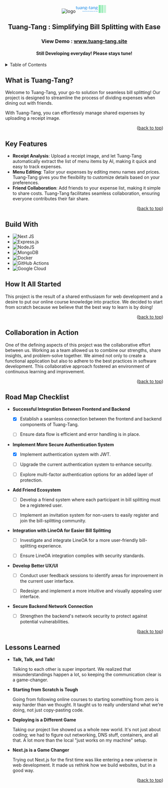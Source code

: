 <div align="center">
  
  ![logo](https://github.com/SupanutT/Tuang-Tang/assets/107112702/e1a4528e-d899-43de-a2cd-296c451cc6d0)<svg xmlns="http://www.w3.org/2000/svg" version="1.1" xmlns:xlink="http://www.w3.org/1999/xlink" xmlns:svgjs="http://svgjs.dev/svgjs" width="100" height="25" viewBox="0 0 1500 382"><g transform="matrix(1,0,0,1,-0.9090909090909918,0.09439774068863471)"><svg viewBox="0 0 396 101" data-background-color="#ffffff" preserveAspectRatio="xMidYMid meet" height="382" width="1500" xmlns="http://www.w3.org/2000/svg" xmlns:xlink="http://www.w3.org/1999/xlink"><g id="tight-bounds" transform="matrix(1,0,0,1,0.2400000000000091,-0.024958564946473416)"><svg viewBox="0 0 395.52 101.04991712989293" height="101.04991712989293" width="395.52"><g><svg viewBox="0 0 552.7936754319896 141.23117691224587" height="101.04991712989293" width="395.52"><g transform="matrix(1,0,0,1,0,19.51892531855207)"><svg viewBox="0 0 395.52 102.19332627514173" height="102.19332627514173" width="395.52"><g id="textblocktransform"><svg viewBox="0 0 395.52 102.19332627514173" height="102.19332627514173" width="395.52" id="textblock"><g><svg viewBox="0 0 395.52 67.95480489225392" height="67.95480489225392" width="395.52"><g transform="matrix(1,0,0,1,0,0)"><svg width="395.52" viewBox="1.2 -35.5 257.53000000000003 44.25" height="67.95480489225392" data-palette-color="#0b82e6"><path d="M17.2-23.35L10.85-23.35Q10.45-23.35 10.45-22.95L10.45-22.95 10.45-7.1Q10.45-4.75 11.25-3.95 12.05-3.15 13.65-3.15L13.65-3.15 17.1-3.15Q17.35-3.15 17.5-3.03 17.65-2.9 17.65-2.6L17.65-2.6 17.6-0.9Q17.6-0.4 17-0.25L17-0.25Q16.5-0.15 15.58-0.1 14.65-0.05 13.78-0.03 12.9 0 12.3 0L12.3 0Q9.15 0 7.7-1.48 6.25-2.95 6.25-6.15L6.25-6.15 6.25-22.85Q6.25-23.35 5.75-23.35L5.75-23.35 1.75-23.35Q1.2-23.35 1.2-23.9L1.2-23.9 1.2-26Q1.2-26.5 1.7-26.5L1.7-26.5 5.95-26.5Q6.3-26.5 6.3-26.9L6.3-26.9 6.85-34.85Q6.9-35.5 7.4-35.5L7.4-35.5 9.9-35.5Q10.5-35.5 10.5-34.8L10.5-34.8 10.5-26.9Q10.5-26.5 10.9-26.5L10.9-26.5 17.2-26.5Q17.75-26.5 17.75-26.05L17.75-26.05 17.75-23.9Q17.75-23.35 17.2-23.35L17.2-23.35ZM32.2-2.8L32.2-2.8Q34.35-2.8 36.32-3.98 38.3-5.15 40.25-7.15L40.25-7.15 40.25-25.75Q40.25-26.5 41.05-26.5L41.05-26.5 43.8-26.5Q44.5-26.5 44.5-25.8L44.5-25.8 44.4-0.65Q44.4 0 43.85 0L43.85 0 40.95 0Q40.4 0 40.4-0.55L40.4-0.55 40.4-3.5Q40.4-3.75 40.3-3.8 40.2-3.85 39.95-3.65L39.95-3.65Q37.2-1.3 35.07-0.4 32.95 0.5 30.85 0.5L30.85 0.5Q28.55 0.5 26.75-0.45 24.95-1.4 23.9-3.13 22.85-4.85 22.85-7.15L22.85-7.15 22.85-25.7Q22.85-26.5 23.6-26.5L23.6-26.5 26.4-26.5Q27.05-26.5 27.05-25.8L27.05-25.8 27.05-8.25Q27.05-5.8 28.42-4.3 29.8-2.8 32.2-2.8L32.2-2.8ZM67.4-3.2L67.4-3.2Q65.55-1.4 63.37-0.45 61.2 0.5 58.5 0.5L58.5 0.5Q54.59 0.5 52.37-1.5 50.15-3.5 50.15-6.75L50.15-6.75Q50.15-9.4 51.65-11.33 53.15-13.25 56.09-14.38 59.05-15.5 63.34-15.75L63.34-15.75 67.25-16.05Q67.55-16.1 67.8-16.25 68.05-16.4 68.05-16.8L68.05-16.8 68.05-18.15Q68.05-20.85 66.37-22.43 64.7-24 61.84-24L61.84-24Q59.65-24 57.87-23 56.09-22 54.7-20L54.7-20Q54.5-19.75 54.37-19.68 54.25-19.6 53.95-19.7L53.95-19.7 51.25-20.6Q51.09-20.7 51.02-20.85 50.95-21 51.15-21.4L51.15-21.4Q52.65-24 55.37-25.5 58.09-27 62.05-27L62.05-27Q65.4-27 67.62-25.98 69.84-24.95 70.97-23.03 72.09-21.1 72.09-18.45L72.09-18.45 72.09-0.75Q72.09-0.3 71.95-0.15 71.8 0 71.45 0L71.45 0 68.9 0Q68.55 0 68.4-0.23 68.25-0.45 68.2-0.8L68.2-0.8 68.15-3.1Q68-3.8 67.4-3.2L67.4-3.2ZM68.05-12.7L68.05-12.7Q68.05-13.55 67.34-13.5L67.34-13.5 64.05-13.2Q61.75-13.1 59.95-12.63 58.15-12.15 56.9-11.4 55.65-10.65 55-9.63 54.34-8.6 54.34-7.25L54.34-7.25Q54.34-5.05 55.87-3.83 57.4-2.6 60-2.6L60-2.6Q61.59-2.6 63.07-3.18 64.55-3.75 65.65-4.65L65.65-4.65Q66.8-5.6 67.42-6.6 68.05-7.6 68.05-8.55L68.05-8.55 68.05-12.7ZM80.24 0L80.24 0Q79.54 0 79.54-0.65L79.54-0.65 79.54-25.85Q79.54-26.5 80.09-26.5L80.09-26.5 83.09-26.5Q83.64-26.5 83.64-25.95L83.64-25.95 83.64-23.05Q83.64-22.8 83.74-22.75 83.84-22.7 84.09-22.9L84.09-22.9Q85.74-24.2 87.17-25.13 88.59-26.05 90.09-26.53 91.59-27 93.29-27L93.29-27Q97.19-27 99.27-24.9 101.34-22.8 101.34-19.45L101.34-19.45 101.34-0.8Q101.34 0 100.59 0L100.59 0 97.79 0Q97.44 0 97.29-0.18 97.14-0.35 97.14-0.65L97.14-0.65 97.14-18.5Q97.14-20.95 95.89-22.33 94.64-23.7 91.94-23.7L91.94-23.7Q90.49-23.7 89.22-23.23 87.94-22.75 86.64-21.88 85.34-21 83.74-19.65L83.74-19.65 83.74-0.75Q83.74 0 82.99 0L82.99 0 80.24 0ZM132.69-26.95L132.69-26.95Q133.19-26.95 133.42-26.75 133.64-26.55 133.64-26.15L133.64-26.15 133.64-24.4Q133.64-23.95 133.42-23.7 133.19-23.45 132.64-23.5L132.64-23.5Q131.84-23.5 131.24-23.4 130.64-23.3 130.04-23.05L130.04-23.05Q128.84-22.6 129.04-21.9L129.04-21.9Q129.29-21.35 129.59-20.58 129.89-19.8 129.89-18.5L129.89-18.5Q129.89-16.3 128.74-14.48 127.59-12.65 125.17-11.55 122.74-10.45 119.04-10.45L119.04-10.45Q116.49-10.45 115.04-10.15 113.59-9.85 112.99-9.35 112.39-8.85 112.39-8.3L112.39-8.3Q112.39-7.5 113.47-7.15 114.54-6.8 116.94-6.65L116.94-6.65 123.39-6.3Q127.79-6.05 129.84-4.2 131.89-2.35 131.89 0.65L131.89 0.65Q131.89 4.4 128.57 6.58 125.24 8.75 119.09 8.75L119.09 8.75Q112.74 8.75 109.42 6.93 106.09 5.1 106.09 1.7L106.09 1.7Q106.09-0.05 107.32-1.45 108.54-2.85 110.79-3.95L110.79-3.95Q111.34-4.2 110.79-4.5L110.79-4.5Q109.69-5 109.09-5.73 108.49-6.45 108.49-7.45L108.49-7.45Q108.49-8.15 108.94-8.85 109.39-9.55 110.27-10.15 111.14-10.75 112.39-11.2L112.39-11.2Q112.69-11.3 112.69-11.45 112.69-11.6 112.44-11.8L112.44-11.8Q110.24-12.9 109.19-14.55 108.14-16.2 108.14-18.5L108.14-18.5Q108.14-22.4 111.09-24.65 114.04-26.9 119.44-26.9L119.44-26.9Q122.04-26.9 123.87-26.3 125.69-25.7 126.94-24.65L126.94-24.65Q127.24-24.4 127.49-24.4 127.74-24.4 127.99-24.65L127.99-24.65Q128.59-25.2 129.34-25.73 130.09-26.25 130.97-26.6 131.84-26.95 132.69-26.95L132.69-26.95ZM119.04-13.1L119.04-13.1Q122.54-13.1 124.24-14.53 125.94-15.95 125.94-18.55L125.94-18.55Q125.94-21.2 124.24-22.73 122.54-24.25 119.04-24.25L119.04-24.25Q115.69-24.25 113.87-22.73 112.04-21.2 112.04-18.55L112.04-18.55Q112.04-15.95 113.87-14.53 115.69-13.1 119.04-13.1L119.04-13.1ZM122.99-2.75L114.64-3.25Q113.74-3.3 112.64-2.73 111.54-2.15 110.69-1.15 109.84-0.15 109.84 1.2L109.84 1.2Q109.84 2.75 110.92 3.88 111.99 5 114.17 5.58 116.34 6.15 119.54 6.15L119.54 6.15Q123.69 6.15 125.84 4.93 127.99 3.7 127.99 1.15L127.99 1.15Q127.99-0.5 126.87-1.55 125.74-2.6 122.99-2.75L122.99-2.75ZM150.94-14.45L150.94-12.25Q150.94-11.55 150.09-11.55L150.09-11.55 138.74-11.55Q138.39-11.55 138.24-11.68 138.09-11.8 138.09-12.15L138.09-12.15 138.09-14.35Q138.09-14.9 138.54-14.9L138.54-14.9 150.44-14.95Q150.94-14.95 150.94-14.45L150.94-14.45ZM171.24-23.35L164.89-23.35Q164.49-23.35 164.49-22.95L164.49-22.95 164.49-7.1Q164.49-4.75 165.29-3.95 166.09-3.15 167.69-3.15L167.69-3.15 171.14-3.15Q171.39-3.15 171.54-3.03 171.69-2.9 171.69-2.6L171.69-2.6 171.64-0.9Q171.64-0.4 171.04-0.25L171.04-0.25Q170.54-0.15 169.61-0.1 168.69-0.05 167.81-0.03 166.94 0 166.34 0L166.34 0Q163.19 0 161.74-1.48 160.29-2.95 160.29-6.15L160.29-6.15 160.29-22.85Q160.29-23.35 159.79-23.35L159.79-23.35 155.79-23.35Q155.24-23.35 155.24-23.9L155.24-23.9 155.24-26Q155.24-26.5 155.74-26.5L155.74-26.5 159.99-26.5Q160.34-26.5 160.34-26.9L160.34-26.9 160.89-34.85Q160.94-35.5 161.44-35.5L161.44-35.5 163.94-35.5Q164.54-35.5 164.54-34.8L164.54-34.8 164.54-26.9Q164.54-26.5 164.94-26.5L164.94-26.5 171.24-26.5Q171.79-26.5 171.79-26.05L171.79-26.05 171.79-23.9Q171.79-23.35 171.24-23.35L171.24-23.35ZM192.48-3.2L192.48-3.2Q190.63-1.4 188.46-0.45 186.28 0.5 183.58 0.5L183.58 0.5Q179.68 0.5 177.46-1.5 175.23-3.5 175.23-6.75L175.23-6.75Q175.23-9.4 176.73-11.33 178.23-13.25 181.18-14.38 184.13-15.5 188.43-15.75L188.43-15.75 192.33-16.05Q192.63-16.1 192.88-16.25 193.13-16.4 193.13-16.8L193.13-16.8 193.13-18.15Q193.13-20.85 191.46-22.43 189.78-24 186.93-24L186.93-24Q184.73-24 182.96-23 181.18-22 179.78-20L179.78-20Q179.58-19.75 179.46-19.68 179.33-19.6 179.03-19.7L179.03-19.7 176.33-20.6Q176.18-20.7 176.11-20.85 176.03-21 176.23-21.4L176.23-21.4Q177.73-24 180.46-25.5 183.18-27 187.13-27L187.13-27Q190.48-27 192.71-25.98 194.93-24.95 196.06-23.03 197.18-21.1 197.18-18.45L197.18-18.45 197.18-0.75Q197.18-0.3 197.03-0.15 196.88 0 196.53 0L196.53 0 193.98 0Q193.63 0 193.48-0.23 193.33-0.45 193.28-0.8L193.28-0.8 193.23-3.1Q193.08-3.8 192.48-3.2L192.48-3.2ZM193.13-12.7L193.13-12.7Q193.13-13.55 192.43-13.5L192.43-13.5 189.13-13.2Q186.83-13.1 185.03-12.63 183.23-12.15 181.98-11.4 180.73-10.65 180.08-9.63 179.43-8.6 179.43-7.25L179.43-7.25Q179.43-5.05 180.96-3.83 182.48-2.6 185.08-2.6L185.08-2.6Q186.68-2.6 188.16-3.18 189.63-3.75 190.73-4.65L190.73-4.65Q191.88-5.6 192.51-6.6 193.13-7.6 193.13-8.55L193.13-8.55 193.13-12.7ZM205.33 0L205.33 0Q204.63 0 204.63-0.65L204.63-0.65 204.63-25.85Q204.63-26.5 205.18-26.5L205.18-26.5 208.18-26.5Q208.73-26.5 208.73-25.95L208.73-25.95 208.73-23.05Q208.73-22.8 208.83-22.75 208.93-22.7 209.18-22.9L209.18-22.9Q210.83-24.2 212.26-25.13 213.68-26.05 215.18-26.53 216.68-27 218.38-27L218.38-27Q222.28-27 224.36-24.9 226.43-22.8 226.43-19.45L226.43-19.45 226.43-0.8Q226.43 0 225.68 0L225.68 0 222.88 0Q222.53 0 222.38-0.18 222.23-0.35 222.23-0.65L222.23-0.65 222.23-18.5Q222.23-20.95 220.98-22.33 219.73-23.7 217.03-23.7L217.03-23.7Q215.58-23.7 214.31-23.23 213.03-22.75 211.73-21.88 210.43-21 208.83-19.65L208.83-19.65 208.83-0.75Q208.83 0 208.08 0L208.08 0 205.33 0ZM257.78-26.95L257.78-26.95Q258.28-26.95 258.5-26.75 258.73-26.55 258.73-26.15L258.73-26.15 258.73-24.4Q258.73-23.95 258.5-23.7 258.28-23.45 257.73-23.5L257.73-23.5Q256.93-23.5 256.33-23.4 255.73-23.3 255.13-23.05L255.13-23.05Q253.93-22.6 254.13-21.9L254.13-21.9Q254.38-21.35 254.68-20.58 254.98-19.8 254.98-18.5L254.98-18.5Q254.98-16.3 253.83-14.48 252.68-12.65 250.25-11.55 247.83-10.45 244.13-10.45L244.13-10.45Q241.58-10.45 240.13-10.15 238.68-9.85 238.08-9.35 237.48-8.85 237.48-8.3L237.48-8.3Q237.48-7.5 238.55-7.15 239.63-6.8 242.03-6.65L242.03-6.65 248.48-6.3Q252.88-6.05 254.93-4.2 256.98-2.35 256.98 0.65L256.98 0.65Q256.98 4.4 253.65 6.58 250.33 8.75 244.18 8.75L244.18 8.75Q237.83 8.75 234.5 6.93 231.18 5.1 231.18 1.7L231.18 1.7Q231.18-0.05 232.4-1.45 233.63-2.85 235.88-3.95L235.88-3.95Q236.43-4.2 235.88-4.5L235.88-4.5Q234.78-5 234.18-5.73 233.58-6.45 233.58-7.45L233.58-7.45Q233.58-8.15 234.03-8.85 234.48-9.55 235.35-10.15 236.23-10.75 237.48-11.2L237.48-11.2Q237.78-11.3 237.78-11.45 237.78-11.6 237.53-11.8L237.53-11.8Q235.33-12.9 234.28-14.55 233.23-16.2 233.23-18.5L233.23-18.5Q233.23-22.4 236.18-24.65 239.13-26.9 244.53-26.9L244.53-26.9Q247.13-26.9 248.95-26.3 250.78-25.7 252.03-24.65L252.03-24.65Q252.33-24.4 252.58-24.4 252.83-24.4 253.08-24.65L253.08-24.65Q253.68-25.2 254.43-25.73 255.18-26.25 256.05-26.6 256.93-26.95 257.78-26.95L257.78-26.95ZM244.13-13.1L244.13-13.1Q247.63-13.1 249.33-14.53 251.03-15.95 251.03-18.55L251.03-18.55Q251.03-21.2 249.33-22.73 247.63-24.25 244.13-24.25L244.13-24.25Q240.78-24.25 238.95-22.73 237.13-21.2 237.13-18.55L237.13-18.55Q237.13-15.95 238.95-14.53 240.78-13.1 244.13-13.1L244.13-13.1ZM248.08-2.75L239.73-3.25Q238.83-3.3 237.73-2.73 236.63-2.15 235.78-1.15 234.93-0.15 234.93 1.2L234.93 1.2Q234.93 2.75 236 3.88 237.08 5 239.25 5.58 241.43 6.15 244.63 6.15L244.63 6.15Q248.78 6.15 250.93 4.93 253.08 3.7 253.08 1.15L253.08 1.15Q253.08-0.5 251.95-1.55 250.83-2.6 248.08-2.75L248.08-2.75Z" opacity="1" transform="matrix(1,0,0,1,0,0)" fill="#0b82e6" class="wordmark-text-0" data-fill-palette-color="primary" id="text-0"></path></svg></g></svg></g><g transform="matrix(1,0,0,1,117.46944000000002,83.99730341199765)"><svg viewBox="0 0 278.05055999999996 18.196022863144073" height="18.196022863144073" width="278.05055999999996"><g transform="matrix(1,0,0,1,0,0)"><svg width="278.05055999999996" viewBox="1.95 -38.01 743.81 48.68" height="18.196022863144073" data-palette-color="#0b82e6"><path d="M14.6-15.84L14.6-15.84Q8.57-17.58 5.82-20.1 3.08-22.63 3.08-26.34L3.08-26.34Q3.08-30.54 6.43-33.29 9.79-36.04 15.16-36.04L15.16-36.04Q18.82-36.04 21.69-34.62 24.56-33.2 26.14-30.71 27.71-28.22 27.71-25.27L27.71-25.27 23-25.27Q23-28.49 20.95-30.33 18.9-32.18 15.16-32.18L15.16-32.18Q11.69-32.18 9.75-30.65 7.81-29.13 7.81-26.42L7.81-26.42Q7.81-24.24 9.66-22.74 11.5-21.24 15.93-20 20.36-18.75 22.86-17.25 25.37-15.75 26.57-13.75 27.78-11.74 27.78-9.03L27.78-9.03Q27.78-4.71 24.41-2.11 21.04 0.49 15.41 0.49L15.41 0.49Q11.74 0.49 8.57-0.92 5.4-2.32 3.67-4.76 1.95-7.2 1.95-10.3L1.95-10.3 6.67-10.3Q6.67-7.08 9.05-5.21 11.43-3.34 15.41-3.34L15.41-3.34Q19.12-3.34 21.09-4.86 23.07-6.37 23.07-8.98 23.07-11.6 21.24-13.02 19.41-14.45 14.6-15.84ZM37.99-26.42L37.99 0 33.47 0 33.47-26.42 37.99-26.42ZM33.1-33.42L33.1-33.42Q33.1-34.52 33.77-35.28 34.45-36.04 35.76-36.04 37.08-36.04 37.77-35.28 38.45-34.52 38.45-33.42 38.45-32.32 37.77-31.59 37.08-30.86 35.76-30.86 34.45-30.86 33.77-31.59 33.1-32.32 33.1-33.42ZM45.19-26.42L49.46-26.42 49.58-23.49Q52.49-26.9 57.42-26.9L57.42-26.9Q62.96-26.9 64.96-22.66L64.96-22.66Q66.28-24.56 68.39-25.73 70.5-26.9 73.38-26.9L73.38-26.9Q82.08-26.9 82.22-17.7L82.22-17.7 82.22 0 77.7 0 77.7-17.43Q77.7-20.26 76.41-21.67 75.12-23.07 72.07-23.07L72.07-23.07Q69.55-23.07 67.89-21.57 66.23-20.07 65.96-17.53L65.96-17.53 65.96 0 61.42 0 61.42-17.31Q61.42-23.07 55.78-23.07L55.78-23.07Q51.34-23.07 49.7-19.29L49.7-19.29 49.7 0 45.19 0 45.19-26.42ZM111.35-13.33L111.35-12.92Q111.35-6.88 108.59-3.2 105.83 0.49 101.12 0.49L101.12 0.49Q96.31 0.49 93.55-2.56L93.55-2.56 93.55 10.16 89.03 10.16 89.03-26.42 93.16-26.42 93.38-23.49Q96.14-26.9 101.04-26.9L101.04-26.9Q105.8-26.9 108.57-23.32 111.35-19.73 111.35-13.33L111.35-13.33ZM106.83-13.43L106.83-13.43Q106.83-17.9 104.92-20.48 103.02-23.07 99.7-23.07L99.7-23.07Q95.6-23.07 93.55-19.43L93.55-19.43 93.55-6.81Q95.57-3.2 99.75-3.2L99.75-3.2Q103-3.2 104.91-5.77 106.83-8.35 106.83-13.43ZM121.99-37.5L121.99 0 117.47 0 117.47-37.5 121.99-37.5ZM134.12-26.42L134.12 0 129.6 0 129.6-26.42 134.12-26.42ZM129.24-33.42L129.24-33.42Q129.24-34.52 129.91-35.28 130.58-36.04 131.9-36.04 133.22-36.04 133.9-35.28 134.58-34.52 134.58-33.42 134.58-32.32 133.9-31.59 133.22-30.86 131.9-30.86 130.58-30.86 129.91-31.59 129.24-32.32 129.24-33.42ZM148.08 0L143.56 0 143.56-22.92 139.39-22.92 139.39-26.42 143.56-26.42 143.56-29.13Q143.56-33.37 145.83-35.69 148.11-38.01 152.26-38.01L152.26-38.01Q153.82-38.01 155.36-37.6L155.36-37.6 155.11-33.94Q153.96-34.16 152.67-34.16L152.67-34.16Q150.47-34.16 149.28-32.87 148.08-31.59 148.08-29.2L148.08-29.2 148.08-26.42 153.72-26.42 153.72-22.92 148.08-22.92 148.08 0ZM160.75-26.42L167.34-6.62 173.49-26.42 178.33-26.42 167.71 4.08Q165.24 10.67 159.87 10.67L159.87 10.67 159.02 10.6 157.33 10.28 157.33 6.62 158.55 6.71Q160.85 6.71 162.13 5.79 163.41 4.86 164.24 2.39L164.24 2.39 165.24-0.29 155.82-26.42 160.75-26.42ZM187.26-26.42L187.26 0 182.74 0 182.74-26.42 187.26-26.42ZM182.38-33.42L182.38-33.42Q182.38-34.52 183.05-35.28 183.72-36.04 185.04-36.04 186.36-36.04 187.04-35.28 187.72-34.52 187.72-33.42 187.72-32.32 187.04-31.59 186.36-30.86 185.04-30.86 183.72-30.86 183.05-31.59 182.38-32.32 182.38-33.42ZM194.48-26.42L198.76-26.42 198.9-23.1Q201.93-26.9 206.81-26.9L206.81-26.9Q215.19-26.9 215.26-17.46L215.26-17.46 215.26 0 210.74 0 210.74-17.48Q210.72-20.34 209.44-21.7 208.16-23.07 205.45-23.07L205.45-23.07Q203.25-23.07 201.59-21.9 199.93-20.73 199-18.82L199-18.82 199 0 194.48 0 194.48-26.42ZM221-13.43L221-13.43Q221-19.6 223.85-23.25 226.71-26.9 231.42-26.9L231.42-26.9Q236.25-26.9 238.96-23.49L238.96-23.49 239.18-26.42 243.31-26.42 243.31-0.63Q243.31 4.49 240.27 7.45 237.23 10.4 232.1 10.4L232.1 10.4Q229.25 10.4 226.51 9.18 223.78 7.96 222.34 5.83L222.34 5.83 224.68 3.13Q227.59 6.71 231.79 6.71L231.79 6.71Q235.08 6.71 236.93 4.86 238.77 3 238.77-0.37L238.77-0.37 238.77-2.64Q236.06 0.49 231.37 0.49L231.37 0.49Q226.73 0.49 223.86-3.25 221-6.98 221-13.43ZM225.54-12.92L225.54-12.92Q225.54-8.45 227.37-5.9 229.2-3.34 232.49-3.34L232.49-3.34Q236.77-3.34 238.77-7.23L238.77-7.23 238.77-19.29Q236.69-23.07 232.54-23.07L232.54-23.07Q229.25-23.07 227.39-20.51 225.54-17.94 225.54-12.92ZM275.53 0L263.2 0 263.2-35.55 274.82-35.55Q280.61-35.55 283.53-33.15 286.44-30.76 286.44-26.07L286.44-26.07Q286.44-23.58 285.03-21.67 283.61-19.75 281.17-18.7L281.17-18.7Q284.05-17.9 285.72-15.64 287.4-13.38 287.4-10.25L287.4-10.25Q287.4-5.47 284.3-2.73 281.2 0 275.53 0L275.53 0ZM275.7-16.63L267.89-16.63 267.89-3.83 275.63-3.83Q278.9-3.83 280.79-5.53 282.68-7.23 282.68-10.21L282.68-10.21Q282.68-16.63 275.7-16.63L275.7-16.63ZM267.89-31.69L267.89-20.39 274.97-20.39Q278.05-20.39 279.89-21.92 281.73-23.46 281.73-26.1L281.73-26.1Q281.73-29.03 280.02-30.36 278.31-31.69 274.82-31.69L274.82-31.69 267.89-31.69ZM298.53-26.42L298.53 0 294.01 0 294.01-26.42 298.53-26.42ZM293.64-33.42L293.64-33.42Q293.64-34.52 294.32-35.28 294.99-36.04 296.31-36.04 297.62-36.04 298.31-35.28 298.99-34.52 298.99-33.42 298.99-32.32 298.31-31.59 297.62-30.86 296.31-30.86 294.99-30.86 294.32-31.59 293.64-32.32 293.64-33.42ZM310.66-37.5L310.66 0 306.14 0 306.14-37.5 310.66-37.5ZM322.79-37.5L322.79 0 318.27 0 318.27-37.5 322.79-37.5ZM353.57-15.84L353.57-15.84Q347.54-17.58 344.79-20.1 342.05-22.63 342.05-26.34L342.05-26.34Q342.05-30.54 345.4-33.29 348.76-36.04 354.13-36.04L354.13-36.04Q357.79-36.04 360.66-34.62 363.53-33.2 365.11-30.71 366.68-28.22 366.68-25.27L366.68-25.27 361.97-25.27Q361.97-28.49 359.92-30.33 357.87-32.18 354.13-32.18L354.13-32.18Q350.67-32.18 348.72-30.65 346.78-29.13 346.78-26.42L346.78-26.42Q346.78-24.24 348.63-22.74 350.47-21.24 354.9-20 359.33-18.75 361.83-17.25 364.34-15.75 365.55-13.75 366.75-11.74 366.75-9.03L366.75-9.03Q366.75-4.71 363.39-2.11 360.02 0.49 354.38 0.49L354.38 0.49Q350.71 0.49 347.54-0.92 344.37-2.32 342.65-4.76 340.92-7.2 340.92-10.3L340.92-10.3 345.64-10.3Q345.64-7.08 348.02-5.21 350.4-3.34 354.38-3.34L354.38-3.34Q358.09-3.34 360.06-4.86 362.04-6.37 362.04-8.98 362.04-11.6 360.21-13.02 358.38-14.45 353.57-15.84ZM394.36-13.33L394.36-12.92Q394.36-6.88 391.61-3.2 388.85 0.49 384.13 0.49L384.13 0.49Q379.33 0.49 376.57-2.56L376.57-2.56 376.57 10.16 372.05 10.16 372.05-26.42 376.18-26.42 376.4-23.49Q379.15-26.9 384.06-26.9L384.06-26.9Q388.82-26.9 391.59-23.32 394.36-19.73 394.36-13.33L394.36-13.33ZM389.85-13.43L389.85-13.43Q389.85-17.9 387.94-20.48 386.04-23.07 382.72-23.07L382.72-23.07Q378.62-23.07 376.57-19.43L376.57-19.43 376.57-6.81Q378.59-3.2 382.77-3.2L382.77-3.2Q386.01-3.2 387.93-5.77 389.85-8.35 389.85-13.43ZM405.01-37.5L405.01 0 400.49 0 400.49-37.5 405.01-37.5ZM417.14-26.42L417.14 0 412.62 0 412.62-26.42 417.14-26.42ZM412.25-33.42L412.25-33.42Q412.25-34.52 412.93-35.28 413.6-36.04 414.92-36.04 416.23-36.04 416.92-35.28 417.6-34.52 417.6-33.42 417.6-32.32 416.92-31.59 416.23-30.86 414.92-30.86 413.6-30.86 412.93-31.59 412.25-32.32 412.25-33.42ZM425.97-32.81L430.49-32.81 430.49-26.42 435.42-26.42 435.42-22.92 430.49-22.92 430.49-6.54Q430.49-4.96 431.15-4.16 431.81-3.37 433.39-3.37L433.39-3.37Q434.18-3.37 435.54-3.66L435.54-3.66 435.54 0Q433.76 0.49 432.08 0.49L432.08 0.49Q429.05 0.49 427.51-1.34 425.97-3.17 425.97-6.54L425.97-6.54 425.97-22.92 421.16-22.92 421.16-26.42 425.97-26.42 425.97-32.81ZM442.3-32.81L446.82-32.81 446.82-26.42 451.75-26.42 451.75-22.92 446.82-22.92 446.82-6.54Q446.82-4.96 447.48-4.16 448.14-3.37 449.73-3.37L449.73-3.37Q450.51-3.37 451.87-3.66L451.87-3.66 451.87 0Q450.09 0.49 448.41 0.49L448.41 0.49Q445.38 0.49 443.84-1.34 442.3-3.17 442.3-6.54L442.3-6.54 442.3-22.92 437.49-22.92 437.49-26.42 442.3-26.42 442.3-32.81ZM461.93-26.42L461.93 0 457.41 0 457.41-26.42 461.93-26.42ZM457.05-33.42L457.05-33.42Q457.05-34.52 457.72-35.28 458.39-36.04 459.71-36.04 461.03-36.04 461.71-35.28 462.39-34.52 462.39-33.42 462.39-32.32 461.71-31.59 461.03-30.86 459.71-30.86 458.39-30.86 457.72-31.59 457.05-32.32 457.05-33.42ZM469.15-26.42L473.43-26.42 473.57-23.1Q476.6-26.9 481.48-26.9L481.48-26.9Q489.86-26.9 489.93-17.46L489.93-17.46 489.93 0 485.41 0 485.41-17.48Q485.39-20.34 484.11-21.7 482.83-23.07 480.12-23.07L480.12-23.07Q477.92-23.07 476.26-21.9 474.6-20.73 473.67-18.82L473.67-18.82 473.67 0 469.15 0 469.15-26.42ZM495.67-13.43L495.67-13.43Q495.67-19.6 498.52-23.25 501.38-26.9 506.09-26.9L506.09-26.9Q510.92-26.9 513.63-23.49L513.63-23.49 513.85-26.42 517.98-26.42 517.98-0.63Q517.98 4.49 514.94 7.45 511.9 10.4 506.77 10.4L506.77 10.4Q503.92 10.4 501.18 9.18 498.45 7.96 497.01 5.83L497.01 5.83 499.35 3.13Q502.26 6.71 506.46 6.71L506.46 6.71Q509.75 6.71 511.6 4.86 513.44 3 513.44-0.37L513.44-0.37 513.44-2.64Q510.73 0.49 506.04 0.49L506.04 0.49Q501.4 0.49 498.53-3.25 495.67-6.98 495.67-13.43ZM500.21-12.92L500.21-12.92Q500.21-8.45 502.04-5.9 503.87-3.34 507.16-3.34L507.16-3.34Q511.44-3.34 513.44-7.23L513.44-7.23 513.44-19.29Q511.36-23.07 507.21-23.07L507.21-23.07Q503.92-23.07 502.06-20.51 500.21-17.94 500.21-12.92ZM554.28-26.42L560.55-6.23 565.63-26.42 570.15-26.42 562.46 0 558.79 0 552.37-20.02 546.12 0 542.46 0 534.8-26.42 539.29-26.42 544.49-6.64 550.64-26.42 554.28-26.42ZM579.64-26.42L579.64 0 575.13 0 575.13-26.42 579.64-26.42ZM574.76-33.42L574.76-33.42Q574.76-34.52 575.43-35.28 576.1-36.04 577.42-36.04 578.74-36.04 579.42-35.28 580.11-34.52 580.11-33.42 580.11-32.32 579.42-31.59 578.74-30.86 577.42-30.86 576.1-30.86 575.43-31.59 574.76-32.32 574.76-33.42ZM588.48-32.81L592.99-32.81 592.99-26.42 597.93-26.42 597.93-22.92 592.99-22.92 592.99-6.54Q592.99-4.96 593.65-4.16 594.31-3.37 595.9-3.37L595.9-3.37Q596.68-3.37 598.05-3.66L598.05-3.66 598.05 0Q596.27 0.49 594.58 0.49L594.58 0.49Q591.55 0.49 590.02-1.34 588.48-3.17 588.48-6.54L588.48-6.54 588.48-22.92 583.67-22.92 583.67-26.42 588.48-26.42 588.48-32.81ZM607.71-37.5L607.71-23.22Q610.72-26.9 615.53-26.9L615.53-26.9Q623.9-26.9 623.97-17.46L623.97-17.46 623.97 0 619.46 0 619.46-17.48Q619.43-20.34 618.15-21.7 616.87-23.07 614.16-23.07L614.16-23.07Q611.96-23.07 610.3-21.9 608.64-20.73 607.71-18.82L607.71-18.82 607.71 0 603.2 0 603.2-37.5 607.71-37.5ZM663.91-20.26L663.91-16.43 648.5-16.43 648.5-3.83 666.4-3.83 666.4 0 643.82 0 643.82-35.55 666.16-35.55 666.16-31.69 648.5-31.69 648.5-20.26 663.91-20.26ZM692.57 0L687.83 0Q687.44-0.78 687.2-2.78L687.2-2.78Q684.05 0.49 679.68 0.49L679.68 0.49Q675.77 0.49 673.27-1.72 670.77-3.93 670.77-7.32L670.77-7.32Q670.77-11.45 673.9-13.73 677.04-16.02 682.73-16.02L682.73-16.02 687.12-16.02 687.12-18.09Q687.12-20.46 685.71-21.86 684.29-23.27 681.53-23.27L681.53-23.27Q679.12-23.27 677.48-22.05 675.85-20.83 675.85-19.09L675.85-19.09 671.3-19.09Q671.3-21.07 672.71-22.91 674.11-24.76 676.52-25.83 678.92-26.9 681.8-26.9L681.8-26.9Q686.37-26.9 688.96-24.62 691.54-22.34 691.64-18.33L691.64-18.33 691.64-6.18Q691.64-2.54 692.57-0.39L692.57-0.39 692.57 0ZM680.34-3.44L680.34-3.44Q682.46-3.44 684.37-4.54 686.27-5.64 687.12-7.4L687.12-7.4 687.12-12.82 683.58-12.82Q675.28-12.82 675.28-7.96L675.28-7.96Q675.28-5.83 676.7-4.64 678.12-3.44 680.34-3.44ZM714.1-7.01L714.1-7.01Q714.1-8.84 712.72-9.85 711.34-10.86 707.91-11.6 704.48-12.33 702.47-13.35 700.45-14.38 699.49-15.8 698.52-17.21 698.52-19.17L698.52-19.17Q698.52-22.41 701.27-24.66 704.02-26.9 708.29-26.9L708.29-26.9Q712.78-26.9 715.58-24.58 718.37-22.27 718.37-18.65L718.37-18.65 713.83-18.65Q713.83-20.51 712.26-21.85 710.68-23.19 708.29-23.19L708.29-23.19Q705.82-23.19 704.43-22.12 703.04-21.04 703.04-19.31L703.04-19.31Q703.04-17.68 704.33-16.85 705.63-16.02 709.01-15.26 712.39-14.5 714.49-13.45 716.59-12.4 717.6-10.93 718.62-9.45 718.62-7.32L718.62-7.32Q718.62-3.78 715.78-1.65 712.95 0.49 708.44 0.49L708.44 0.49Q705.26 0.49 702.82-0.63 700.38-1.76 699-3.77 697.62-5.79 697.62-8.13L697.62-8.13 702.14-8.13Q702.26-5.86 703.96-4.53 705.65-3.2 708.44-3.2L708.44-3.2Q711-3.2 712.55-4.24 714.1-5.27 714.1-7.01ZM735.46 0.49L735.46 0.49Q730.09 0.49 726.72-3.04 723.35-6.57 723.35-12.48L723.35-12.48 723.35-13.31Q723.35-17.24 724.85-20.32 726.35-23.41 729.05-25.16 731.75-26.9 734.9-26.9L734.9-26.9Q740.05-26.9 742.91-23.51 745.76-20.12 745.76-13.79L745.76-13.79 745.76-11.91 727.87-11.91Q727.96-8.01 730.15-5.6 732.33-3.2 735.7-3.2L735.7-3.2Q738.1-3.2 739.76-4.17 741.42-5.15 742.66-6.76L742.66-6.76 745.42-4.61Q742.1 0.49 735.46 0.49ZM734.9-23.19L734.9-23.19Q732.16-23.19 730.31-21.2 728.45-19.21 728.01-15.63L728.01-15.63 741.25-15.63 741.25-15.97Q741.05-19.41 739.39-21.3 737.73-23.19 734.9-23.19Z" opacity="1" transform="matrix(1,0,0,1,0,0)" fill="#0b82e6" class="slogan-text-1" data-fill-palette-color="secondary" id="text-1"></path></svg></g></svg></g></svg></g></svg></g><g transform="matrix(1,0,0,1,411.5624985197437,0)"><svg viewBox="0 0 141.23117691224587 141.23117691224587" height="141.23117691224587" width="141.23117691224587"><g data-palette-color="#86eaaa"><rect width="38.603188356013874" height="141.23117691224587" fill="#86eaaa" stroke="transparent" data-fill-palette-color="accent" x="0" fill-opacity="1"></rect><rect width="38.603188356013874" height="141.23117691224587" fill="#86eaaa" stroke="transparent" data-fill-palette-color="accent" x="47.077058970748624" fill-opacity="0.75"></rect><rect width="38.603188356013874" height="141.23117691224587" fill="#86eaaa" stroke="transparent" data-fill-palette-color="accent" x="94.15411794149725" fill-opacity="0.5"></rect></g></svg></g></svg></g><defs></defs></svg><rect width="395.52" height="101.04991712989293" fill="none" stroke="none" visibility="hidden"></rect></g></svg></g></svg>
  <h2>Tuang-Tang : Simplifying Bill Splitting with Ease</h2>
  <h3>View Demo : <a href="https://www.tuang-tang.site/">www.tuang-tang.site</a></h3>
  <h4>Still Developing everyday! Please stays tune!</h4>
</div>

<details>
  <summary>Table of Contents</summary>
  <ol>
    <li>
      <a href="#what-is-tuang-tang?">What is Tuang-Tang?</a>
      <ul>
        <li><a href="#key-features">Key Features</a></li>
      </ul>
    </li>
    <li>
      <a href="#how-it-all-started">How It All Started</a>
      <ul>
        <li><a href="#collaboration-in-action">Collaboration in Action</a></li>
      </ul>
    </li>
    <li><a href="#road-map-checklist">Road Map Checklist</a></li>
    <li><a href="#lessons-learned">Lessons Learned</a></li>
  </ol>
</details>

## What is Tuang-Tang?
Welcome to Tuang-Tang, your go-to solution for seamless bill splitting! 
Our project is designed to streamline the process of dividing expenses when dining out with friends.

With Tuang-Tang, you can effortlessly manage shared expenses by uploading a receipt image.

<p align="right">(<a href="#readme-top">back to top</a>)</p>

## Key Features
- **Receipt Analysis**: Upload a receipt image, and let Tuang-Tang automatically extract the list of menu items by AI, making it quick and easy to track expenses.
- **Menu Editing**: Tailor your expenses by editing menu names and prices. Tuang-Tang gives you the flexibility to customize details based on your preferences.
- **Friend Collaboration**: Add friends to your expense list, making it simple to share costs. Tuang-Tang facilitates seamless collaboration, ensuring everyone contributes their fair share.

<p align="right">(<a href="#readme-top">back to top</a>)</p>

## Build With

* ![Next JS](https://img.shields.io/badge/Next-black?style=for-the-badge&logo=next.js&logoColor=white)
* ![Express.js](https://img.shields.io/badge/express.js-%23404d59.svg?style=for-the-badge&logo=express&logoColor=%2361DAFB)
* ![NodeJS](https://img.shields.io/badge/node.js-6DA55F?style=for-the-badge&logo=node.js&logoColor=white)
* ![MongoDB](https://img.shields.io/badge/MongoDB-%234ea94b.svg?style=for-the-badge&logo=mongodb&logoColor=white)
* ![Docker](https://img.shields.io/badge/docker-%230db7ed.svg?style=for-the-badge&logo=docker&logoColor=white)
* ![GitHub Actions](https://img.shields.io/badge/github%20actions-%232671E5.svg?style=for-the-badge&logo=githubactions&logoColor=white)
* ![Google Cloud](https://img.shields.io/badge/GoogleCloud-%234285F4.svg?style=for-the-badge&logo=google-cloud&logoColor=white)


## How It All Started
This project is the result of a shared enthusiasm for web development and a desire to put our online course knowledge into practice.
We decided to start from scratch because we believe that the best way to learn is by doing!

<p align="right">(<a href="#readme-top">back to top</a>)</p>

## Collaboration in Action
One of the defining aspects of this project was the collaborative effort between us.
Working as a team allowed us to combine our strengths, share insights, and problem-solve together. 
We aimed not only to create a functional application but also to adhere to the best practices in software development. 
This collaborative approach fostered an environment of continuous learning and improvement.

<p align="right">(<a href="#readme-top">back to top</a>)</p>

## Road Map Checklist
- **Successful Integration Between Frontend and Backend**

  - [x] Establish a seamless connection between the frontend and backend components of Tuang-Tang.
  
  - [ ] Ensure data flow is efficient and error handling is in place.
       
- **Implement More Secure Authentication System**

  - [x]  Implement authentication system with JWT.
  
  - [ ]  Upgrade the current authentication system to enhance security.

  - [ ]  Explore multi-factor authentication options for an added layer of protection.

- **Add Friend Ecosystem**

  - [ ]  Develop a friend system where each participant in bill splitting must be a registered user.

  - [ ]  Implement an invitation system for non-users to easily register and join the bill-splitting community.

- **Integration with LineOA for Easier Bill Splitting**

  - [ ]  Investigate and integrate LineOA for a more user-friendly bill-splitting experience.

  - [ ]  Ensure LineOA integration complies with security standards.
  
- **Develop Better UX/UI**
  
  - [ ]  Conduct user feedback sessions to identify areas for improvement in the current user interface.

  - [ ]  Redesign and implement a more intuitive and visually appealing user interface.
  
- **Secure Backend Network Connection**

  - [ ]  Strengthen the backend's network security to protect against potential vulnerabilities.

<p align="right">(<a href="#readme-top">back to top</a>)</p>

## Lessons Learned
- **Talk, Talk, and Talk!**
  
  Talking to each other is super important. We realized that misunderstandings happen a lot, so keeping the communication clear is a game-changer.

- **Starting from Scratch is Tough**
  
  Going from following online courses to starting something from zero is way harder than we thought. It taught us to really understand what we're doing, not just copy-pasting code.

- **Deploying is a Different Game**

  Taking our project live showed us a whole new world. It's not just about coding; we had to figure out networking, DNS stuff, containers, and all that. A lot more than the local "just works on my machine" setup.

- **Next.js is a Game Changer**

  Trying out Next.js for the first time was like entering a new universe in web development. It made us rethink how we build websites, but in a good way.

<p align="right">(<a href="#readme-top">back to top</a>)</p>
